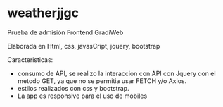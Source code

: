 # weatherjjgc
Prueba de admisión Frontend GradiWeb

Elaborada en Html, css, javasCript,  jquery, bootstrap
 
 Caracteristicas:
 
 * consumo de API, se realizo la interaccion con API con Jquery con el metodo GET, ya que no se permitia usar FETCH y/o Axios.
 * estilos realizados con css y bootstrap.
 * La app es responsive para el uso de mobiles

